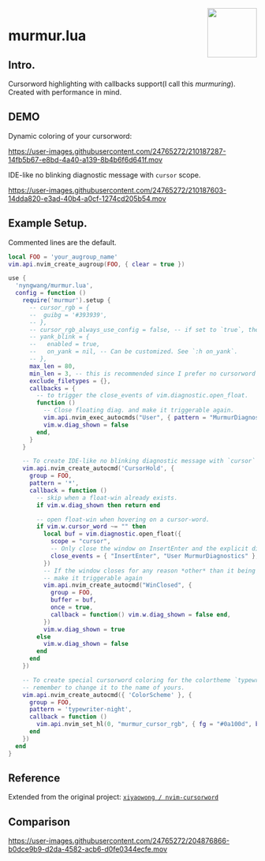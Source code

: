 <img src="https://neovim.io/logos/neovim-mark-flat.png" align="right" width="100" />

murmur.lua
===

## Intro.


Cursorword highlighting with callbacks support(I call this *murmuring*). Created with performance in mind.


## DEMO

Dynamic coloring of your cursorword:

https://user-images.githubusercontent.com/24765272/210187287-14fb5b67-e8bd-4a40-a139-8b4b6f6d641f.mov

IDE-like no blinking diagnostic message with `cursor` scope.

https://user-images.githubusercontent.com/24765272/210187603-14dda820-e3ad-40b4-a0cf-1274cd205b54.mov


## Example Setup.

Commented lines are the default.

```lua
local FOO = 'your_augroup_name'
vim.api.nvim_create_augroup(FOO, { clear = true })

use {
  'nyngwang/murmur.lua',
  config = function ()
    require('murmur').setup {
      -- cursor_rgb = {
      --  guibg = '#393939',
      -- },
      -- cursor_rgb_always_use_config = false, -- if set to `true`, then always use `cursor_rgb`.
      -- yank_blink = {
      --   enabled = true,
      --   on_yank = nil, -- Can be customized. See `:h on_yank`.
      -- },
      max_len = 80,
      min_len = 3, -- this is recommended since I prefer no cursorword highlighting on `if`.
      exclude_filetypes = {},
      callbacks = {
        -- to trigger the close_events of vim.diagnostic.open_float.
        function ()
          -- Close floating diag. and make it triggerable again.
          vim.api.nvim_exec_autocmds("User", { pattern = "MurmurDiagnostics" })
          vim.w.diag_shown = false
        end,
      }
    }

    -- To create IDE-like no blinking diagnostic message with `cursor` scope. (should be paired with the callback above)
    vim.api.nvim_create_autocmd('CursorHold', {
      group = FOO,
      pattern = '*',
      callback = function ()
        -- skip when a float-win already exists.
        if vim.w.diag_shown then return end

        -- open float-win when hovering on a cursor-word.
        if vim.w.cursor_word ~= "" then
          local buf = vim.diagnostic.open_float({
            scope = "cursor",
            -- Only close the window on InsertEnter and the explicit diagnostic close event
            close_events = { "InsertEnter", "User MurmurDiagnostics" },
          })
          -- If the window closes for any reason *other* than it being closed by a callback,
          -- make it triggerable again
          vim.api.nvim_create_autocmd("WinClosed", {
            group = FOO,
            buffer = buf,
            once = true,
            callback = function() vim.w.diag_shown = false end,
          })
          vim.w.diag_shown = true
        else
          vim.w.diag_shown = false
        end
      end
    })

    -- To create special cursorword coloring for the colortheme `typewriter-night`.
    -- remember to change it to the name of yours.
    vim.api.nvim_create_autocmd({ 'ColorScheme' }, {
      group = FOO,
      pattern = 'typewriter-night',
      callback = function ()
        vim.api.nvim_set_hl(0, "murmur_cursor_rgb", { fg = "#0a100d", bg = "#ffee32" })
      end
    })
  end
}
```

## Reference

Extended from the original project: [`xiyaowong / nvim-cursorword`](https://github.com/xiyaowong/nvim-cursorword)


## Comparison

https://user-images.githubusercontent.com/24765272/204876866-b0dce9b9-d2da-4582-acb6-d0fe0344ecfe.mov
